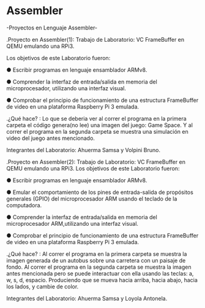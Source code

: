 # Assembler
-Proyectos en Lenguaje Assembler-

.Proyecto en Assembler(1): 
Trabajo de Laboratorio: VC FrameBuffer en QEMU emulando una RPi3.

Los objetivos de este Laboratorio fueron:

● Escribir programas en lenguaje ensamblador ARMv8.

● Comprender la interfaz de entrada/salida en memoria del microprocesador, utilizando
una interfaz visual.

● Comprobar el principio de funcionamiento de una estructura FrameBuffer de video en
una plataforma Raspberry Pi 3 emulada.

.¿Qué hace? :
Lo que se deberia ver al correr el programa en la primera carpeta el código genera(no lee) una imagen del juego: Game Space.
Y al correr el programa en la segunda carpeta se muestra una simulación en video del juego antes mencionado.

Integrantes del Laboratorio: Ahuerma Samsa y Volpini Bruno.

.Proyecto en Assembler(2): 
Trabajo de Laboratorio: VC FrameBuffer en QEMU emulando una RPi3.
Los objetivos de este Laboratorio fueron:

● Escribir programas en lenguaje ensamblador ARMv8.

● Emular el comportamiento de los pines de entrada-salida de propósitos generales (GPIO) del microprocesador ARM usando el teclado de la computadora.

● Comprender la interfaz de entrada/salida en memoria del microprocesador ARM,utilizando una interfaz visual.

● Comprobar el principio de funcionamiento de una estructura FrameBuffer de video en
una plataforma Raspberry Pi 3 emulada.

.¿Qué hace? :
Al correr el programa en la primera carpeta se muestra la imagen generada de un autobus sobre una carretera con un paisaje de fondo.
Al correr el programa en la segunda carpeta se muestra la imagen antes mencionada pero se puede interactuar con ella usando las teclas: a, w, s, d, espacio. Produciendo que se mueva hacia arriba, hacia abajo, hacia los lados, y cambie de color.

Integrantes del Laboratorio: Ahuerma Samsa y Loyola Antonela.
